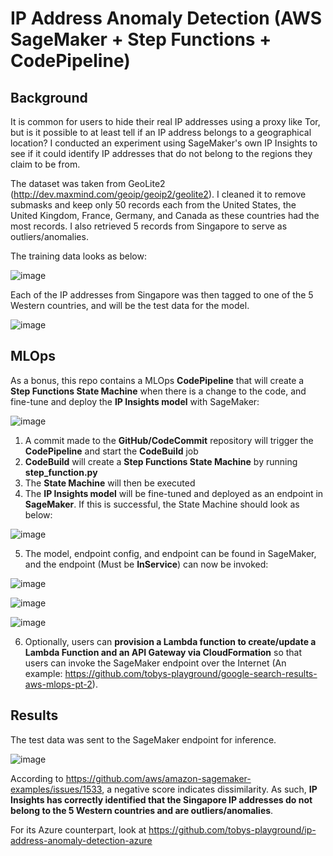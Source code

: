 # IP Address Anomaly Detection (AWS SageMaker + Step Functions + CodePipeline)

## Background

It is common for users to hide their real IP addresses using a proxy like Tor, but is it possible to at least tell if an IP address belongs to a geographical location? I conducted an experiment using SageMaker's own IP Insights to see if it could identify IP addresses that do not belong to the regions they claim to be from.

The dataset was taken from GeoLite2 (http://dev.maxmind.com/geoip/geoip2/geolite2). I cleaned it to remove submasks and keep only 50 records each from the United States, the United Kingdom, France, Germany, and Canada as these countries had the most records. I also retrieved 5 records from Singapore to serve as outliers/anomalies.

The training data looks as below:

![image](https://user-images.githubusercontent.com/81354022/156147192-762b6a47-05b7-42b4-94a1-93540e5efc5b.png)

Each of the IP addresses from Singapore was then tagged to one of the 5 Western countries, and will be the test data for the model.

![image](https://user-images.githubusercontent.com/81354022/156128562-b3891295-ca73-43a9-9f14-417bc8c06990.png)

## MLOps

As a bonus, this repo contains a MLOps **CodePipeline** that will create a **Step Functions State Machine** when there is a change to the code, and fine-tune and deploy the **IP Insights model** with SageMaker:

![image](https://user-images.githubusercontent.com/81354022/156160899-a402f2b5-b791-4e17-96e2-56069a1dc1cc.png)

1) A commit made to the **GitHub/CodeCommit** repository will trigger the **CodePipeline** and start the **CodeBuild** job
2) **CodeBuild** will create a **Step Functions State Machine** by running **step_function.py**
3) The **State Machine** will then be executed
4) The **IP Insights model** will be fine-tuned and deployed as an endpoint in **SageMaker**. If this is successful, the State Machine should look as below:

![image](https://user-images.githubusercontent.com/81354022/156137466-1848c710-06f6-46bb-910a-e8321be73f5f.png)

5) The model, endpoint config, and endpoint can be found in SageMaker, and the endpoint (Must be **InService**) can now be invoked:

![image](https://user-images.githubusercontent.com/81354022/156137803-fc676d7d-00c0-42e2-855c-d9b20255f8ec.png)

![image](https://user-images.githubusercontent.com/81354022/156137857-8bd57736-8ea8-447e-99d5-3e96608e0ee5.png)

![image](https://user-images.githubusercontent.com/81354022/156137941-fd11a8af-6444-420f-a250-06c2b536b953.png)

6) Optionally, users can **provision a Lambda function to create/update a Lambda Function and an API Gateway via CloudFormation** so that users can invoke the SageMaker endpoint over the Internet (An example: https://github.com/tobys-playground/google-search-results-aws-mlops-pt-2).

## Results

The test data was sent to the SageMaker endpoint for inference.

![image](https://user-images.githubusercontent.com/81354022/156130007-1bfec8c9-2618-4dde-94f4-6ab6aa348d64.png)

According to https://github.com/aws/amazon-sagemaker-examples/issues/1533, a negative score indicates dissimilarity. As such, **IP Insights has correctly identified that the Singapore IP addresses do not belong to the 5 Western countries and are outliers/anomalies**.

For its Azure counterpart, look at https://github.com/tobys-playground/ip-address-anomaly-detection-azure
